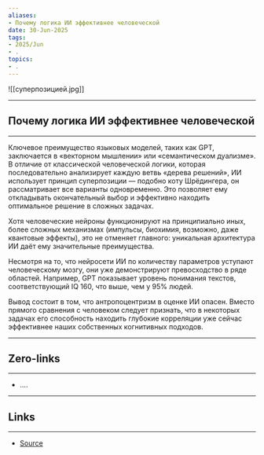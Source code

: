 ```yaml
---
aliases: 
- Почему логика ИИ эффективнее человеческой 
date: 30-Jun-2025
tags:
- 2025/Jun
- .
topics:
- .
---
```

![[суперпозицией.jpg]]

-----
##  Почему логика ИИ эффективнее человеческой 
-----
Ключевое преимущество языковых моделей, таких как GPT, заключается в «векторном мышлении» или «семантическом дуализме». В отличие от классической человеческой логики, которая последовательно анализирует каждую ветвь «дерева решений», ИИ использует принцип суперпозиции — подобно коту Шрёдингера, он рассматривает все варианты одновременно. Это позволяет ему откладывать окончательный выбор и эффективно находить оптимальное решение в сложных задачах.

Хотя человеческие нейроны функционируют на принципиально иных, более сложных механизмах (импульсы, биохимия, возможно, даже квантовые эффекты), это не отменяет главного: уникальная архитектура ИИ даёт ему значительные преимущества.

Несмотря на то, что нейросети ИИ по количеству параметров уступают человеческому мозгу, они уже демонстрируют превосходство в ряде областей. Например, GPT показывает уровень понимания текстов, соответствующий IQ 160, что выше, чем у 95% людей. 

Вывод состоит в том, что антропоцентризм в оценке ИИ опасен. Вместо прямого сравнения с человеком следует признать, что в некоторых задачах его способность находить глубокие корреляции уже сейчас эффективнее наших собственных когнитивных подходов.

---
## Zero-links
---
- ....

---
## Links
---
- [Source](https://t.me/turboproject/1746)